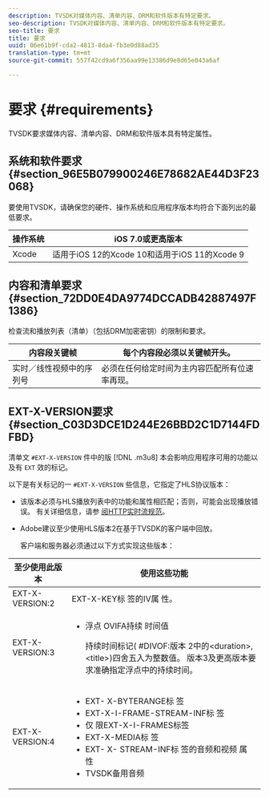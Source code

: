 ```yaml
---
description: TVSDK对媒体内容、清单内容、DRM和软件版本有特定要求。
seo-description: TVSDK对媒体内容、清单内容、DRM和软件版本有特定要求。
seo-title: 要求
title: 要求
uuid: 06e61b9f-cda2-4813-8da4-fb3e0d88ad35
translation-type: tm+mt
source-git-commit: 557f42cd9a6f356aa99e13386d9e8d65e043a6af

---
```



# 要求 {#requirements}

TVSDK要求媒体内容、清单内容、DRM和软件版本具有特定属性。

## 系统和软件要求 {#section_96E5B079900246E78682AE44D3F23068}

要使用TVSDK，请确保您的硬件、操作系统和应用程序版本均符合下面列出的最低要求。

| 操作系统 | iOS 7.0或更高版本 |
|---|---|
| Xcode | 适用于iOS 12的Xcode 10和适用于iOS 11的Xcode 9 |

## 内容和清单要求 {#section_72DD0E4DA9774DCCADB42887497F1386}

检查流和播放列表（清单）（包括DRM加密密钥）的限制和要求。

| 内容段关键帧 | 每个内容段必须以关键帧开头。 |
|---|---|
| 实时／线性视频中的序列号 | 必须在任何给定时间为主内容匹配所有位速率再现。 |

## EXT-X-VERSION要求 {#section_C03D3DCE1D244E26BBD2C1D7144FDFBD}

清单文 `#EXT-X-VERSION` 件中的版 [!DNL .m3u8] 本会影响应用程序可用的功能以及有 `EXT` 效的标记。

以下是有关标记的一 `#EXT-X-VERSION` 些信息，它指定了HLS协议版本：

* 该版本必须与HLS播放列表中的功能和属性相匹配；否则，可能会出现播放错误。 有关详细信息，请参 [阅HTTP实时流规范](https://datatracker.ietf.org/doc/draft-pantos-http-live-streaming/?include_text=1)。
* Adobe建议至少使用HLS版本2在基于TVSDK的客户端中回放。

   客户端和服务器必须通过以下方式实现这些版本：

<table frame="all" colsep="1" rowsep="1" id="table_62EB98EDD9DE49EC84CB1C7D59BC40E6"> 
 <thead> 
  <tr rowsep="1"> 
   <th colname="1" class="entry"> 至少使用此版本 </th> 
   <th colname="2" class="entry"> 使用这些功能 </th> 
  </tr> 
 </thead>
 <tbody> 
  <tr rowsep="1"> 
   <td colname="1"> <span class="codeph"> EXT-X-VERSION:2 </span> </td> 
   <td colname="2"> EXT-X-KEY标 <span class="codeph"> 签的IV属 </span> 性。 </td> 
  </tr> 
  <tr rowsep="1"> 
   <td colname="1"> <span class="codeph"> EXT-X-VERSION:3 </span> </td> 
   <td colname="2"> 
    <ul id="ul_C9500D3F934848639C204BF248F139FF"> 
     <li id="li_535A7E3FABCB46FE872A7EA5DE2A1784">浮点 <span class="codeph"> OVIFA持续 </span> 时间值 <p>持续时间标记( <span class="codeph"> #DIVOF:版本 </span>2中的&lt;duration&gt;,&lt;title&gt;)四舍五入为整数值。 版本3及更高版本要求准确指定浮点中的持续时间。 </p> </li> 
    </ul> </td> 
  </tr> 
  <tr rowsep="0"> 
   <td colname="1"> <span class="codeph"> EXT-X-VERSION:4 </span> </td> 
   <td colname="2"> 
    <ul id="ul_3355A6CBBE2141DDB92660BB4B604D70"> 
     <li id="li_5E73D41AF6DC4CEE88D6C029FFCFC350">EXT- <span class="codeph"> X-BYTERANGE标 </span> 签 </li> 
     <li id="li_BF5141F516F749E5890860D487EB5287"><span class="codeph"> EXT-X-I-FRAME-STREAM-INF标 </span> 签 </li> 
     <li id="li_E0D399A13812499B94107CDE62998EE9">仅 <span class="codeph"> 限EXT-X-I-FRAMES标签 </span> </li> 
     <li id="li_A7783AFF99854EFBBAECD2967E4CBF2B"><span class="codeph"> EXT-X-MEDIA标 </span> 签 </li> 
     <li id="li_15AE652F33C1454AA90DDC65E7D6C2FD">EXT- <span class="codeph"> X- </span> STREAM-INF标 <span class="codeph"> 签的音频和视频 </span> 属 <span class="codeph"></span> 性 </li> 
     <li id="li_DB2A7847D5884F6E91FD9E78101FBCA5">TVSDK备用音频 </li> 
    </ul> </td> 
  </tr> 
 </tbody> 
</table>